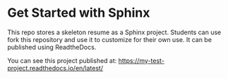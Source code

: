 # Get Started with Sphinx

This repo stores a skeleton resume as a Sphinx project. Students can use fork this
repository and use it to customize for their own use. It can be published using ReadtheDocs.

You can see this project published at:  https://my-test-project.readthedocs.io/en/latest/
